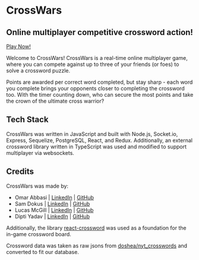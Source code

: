 # CrossWars

## Online multiplayer competitive crossword action!

[Play Now!](https://crosswar.herokuapp.com/)

Welcome to CrossWars! CrossWars is a real-time online multiplayer game, where you can compete against up to three of your friends (or foes) to solve a crossword puzzle.

Points are awarded per correct word completed, but stay sharp -  each word you complete brings your opponents closer to completing the crossword too. With the timer counting down, who can secure the most points and take the crown of the ultimate cross warrior?

## Tech Stack

CrossWars was written in JavaScript and built with Node.js, Socket.io, Express, Sequelize, PostgreSQL, React, and Redux. Additionally, an external crossword library written in TypeScript was used and modified to support multiplayer via websockets. 

## Credits

CrossWars was made by:

- Omar Abbasi | [LinkedIn](https://www.linkedin.com/in/abbasio/) | [GitHub](https://github.com/abbasio)
- Sam Dokus | [LinkedIn](https://www.linkedin.com/in/sam-dokus/) | [GitHub](https://github.com/sdokus)
- Lucas McGill | [LinkedIn](https://www.linkedin.com/in/lucas-mcgill/) | [GitHub](https://github.com/LucasMc17)
- Dipti Yadav | [LinkedIn](https://www.linkedin.com/in/dipti-yadav/) | [GitHub](https://github.com/dipti95) 

Additionally, the library [react-crossword](https://github.com/JaredReisinger/react-crossword) was used as a foundation for the in-game crossword board.

Crossword data was taken as raw jsons from [doshea/nyt_crosswords](https://github.com/doshea/nyt_crosswords) and converted to fit our database.





